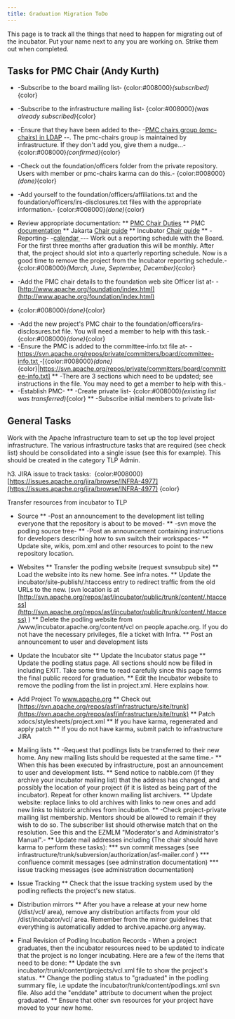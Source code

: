 ```yaml
---
title: Graduation Migration ToDo
---
```


This page is to track all the things that need to happen for migrating out
of the incubator. Put your name next to any you are working on. Strike them
out when completed.

<a name="GraduationMigrationToDo-TasksforPMCChair(AndyKurth)"></a>
## Tasks for PMC Chair (Andy Kurth)

* -Subscribe to the board mailing list-
{color:#008000}*(subscribed)*{color}
* -Subscribe to the infrastructure mailing list- {color:#008000}*(was
already subscribed)*{color}
* -Ensure that they have been added to the- -[PMC chairs group (pmc-chairs) in LDAP](http://people.apache.org/committers-by-project.html#pmc-chairs)
--. The pmc-chairs group is maintained by infrastructure. If they don't add
you, give them a nudge...- {color:#008000}*(confirmed)*{color}
* -Check out the foundation/officers folder from the private repository.
Users with member or pmc-chairs karma can do this.-
{color:#008000}*(done)*{color}
* -Add yourself to the foundation/officers/affiliations.txt and the
foundation/officers/irs-disclosures.txt files with the appropriate
information.- {color:#008000}*(done)*{color}
* Review appropriate documentation:
** [PMC Chair Duties](http://www.apache.org/dev/pmc.html#chair)
** PMC [documentation](http://www.apache.org/dev/#pmc)
** Jakarta [Chair guide](http://wiki.apache.org/jakarta/RoleOfChair)
** Incubator [Chair guide](http://incubator.apache.org/guides/chair.html)
** -Reporting- -[calendar ](http://www.apache.org/foundation/board/calendar.html)
--\- Work out a reporting schedule with the Board. For the first three
months after graduation this will be monthly. After that, the project
should slot into a quarterly reporting schedule. Now is a good time to
remove the project from the Incubator reporting schedule.-
{color:#008000}*(March, June, September, December)*{color}

* -Add the PMC chair details to the foundation web site Officer list at- -[http://www.apache.org/foundation/index.html](http://www.apache.org/foundation/index.html)
- {color:#008000}*(done)*{color}
* -Add the new project's PMC chair to the
foundation/officers/irs-disclosures.txt file. You will need a member to
help with this task.- {color:#008000}*(done)*{color}
* -Ensure the PMC is added to the committee-info.txt file at- -[https://svn.apache.org/repos/private/committers/board/committee-info.txt ](https://svn.apache.org/repos/private/committers/board/committee-info.txt)
-[{color:#008000}*(done)*{color}|https://svn.apache.org/repos/private/committers/board/committee-info.txt]
** -There are 3 sections which need to be updated; see instructions in the
file. You may need to get a member to help with this.-
* -Establish PMC-
** -Create private list- {color:#008000}*(existing list was
transferred)*{color}
** -Subscribe initial members to private list-

<a name="GraduationMigrationToDo-GeneralTasks"></a>
## General Tasks

Work with the Apache Infrastructure team to set up the top level project
infrastructure. The various infrastructure tasks that are required (see
check list) should be consolidated into a single issue (see this for
example). This should be created in the category TLP Admin.

h3. JIRA issue to track tasks:&nbsp; {color:#008000}[https://issues.apache.org/jira/browse/INFRA-4977](https://issues.apache.org/jira/browse/INFRA-4977)
{color}

Transfer resources from incubator to TLP
* Source
** -Post an announcement to the development list telling everyone that the
repository is about to be moved-
** -svn move the podling source tree-
** -Post an announcement containing instructions for developers describing
how to svn switch their workspaces-
** Update site, wikis, pom.xml and other resources to point to the new
repository location.
* Websites
** Transfer the podling website (request svnsubpub site)
** Load the website into its new home. See infra notes.
** Update the incubator/site-publish/.htaccess entry to redirect traffic
from the old URLs to the new. (svn location is at [http://svn.apache.org/repos/asf/incubator/public/trunk/content/.htaccess](http://svn.apache.org/repos/asf/incubator/public/trunk/content/.htaccess)
)
** Delete the podling website from /www/incubator.apache.org/content/vcl on
people.apache.org. If you do not have the necessary privileges, file a
ticket with Infra.
** Post an announcement to user and development lists
* Update the Incubator site
** Update the Incubator status page
** Update the podling status page. All sections should now be filled in
including EXIT. Take some time to read carefully since this page forms the
final public record for graduation.
** Edit the Incubator website to remove the podling from the list in
project.xml. Here explains how.
* Add Project To  www.apache.org
** Check out [https://svn.apache.org/repos/asf/infrastructure/site/trunk](https://svn.apache.org/repos/asf/infrastructure/site/trunk)
** Patch  xdocs/stylesheets/project.xml
** If you have karma, regenerated and apply patch
** If you do not have karma, submit patch to  infrastructure JIRA
* Mailing lists
** -Request that podlings lists be transferred to their new home. Any new
mailing lists should be requested at the same time.-
** When this has been executed by infrastructure, post an announcement to
user and development lists.
** Send notice to nabble.com (if they archive your incubator mailing list)
that the address has changed, and possibly the location of your project (if
it is listed as being part of the incubator). Repeat for other known
mailing list archivers.
** Update website: replace links to old archives with links to new ones and
add new links to historic archives from incubation.
** -Check project-private mailing list membership. Mentors should be
allowed to remain if they wish to do so. The subscriber list should
otherwise match that on the resolution. See  this and the EZMLM
"Moderator's and Administrator's Manual".-
** Update mail addresses including (The chair should have karma to perform
these tasks):
*** svn commit messages (see
infrastructure/trunk/subversion/authorization/asf-mailer.conf )
*** confluence commit messages (see adminstration documentation)
*** issue tracking messages (see administration documentation)
* Issue Tracking
** Check that the issue tracking system used by the podling reflects the
project's new status.
* Distribution mirrors
** After you have a release at your new home (/dist/vcl/ area), remove any
distribution artifacts from your old /dist/incubator/vcl/ area. Remember
from the mirror guidelines that everything is automatically added to
archive.apache.org anyway.

* Final Revision of Podling Incubation Records - When a project graduates,
then the incubator resources need to be updated to indicate that the
project is no longer incubating. Here are a few of the items that need to
be done:
** Update the svn incubator/trunk/content/projects/vcl.xml file to show the
project's status.
** Change the podling status to "graduated" in the podling summary file,
i.e update the incubator/trunk/content/podlings.xml svn file. Also add the
"enddate" attribute to document when the project graduated.
** Ensure that other svn resources for your project have moved to your new
home.
